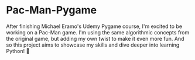 # Pac-Man-Pygame 
After finishing Michael Eramo's Udemy Pygame course, I'm excited to be working on a Pac-Man game. I'm using the same algorithmic concepts from the original game, but adding my own twist to make it even more fun. And so this project aims to showcase my skills and dive deeper into learning Python! 👻

